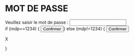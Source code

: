 <h1>MOT DE PASSE</h1>

<form>
  <div>
    <label for="mdp">Veuillez saisir le mot de passe : </label>
    <input type="text" id="mdp" name="password" required>
    <span class="validity"></span>
  </div>
  <div>
    if (mdp==1234) {
      <a href="https://gaaet2000.github.io/bureau"><button>Confirmer</button></a>}
    else (mdp!=1234) {
      <button>Confirmer</button>
      <p>X</p>}
  </div>
</form>
